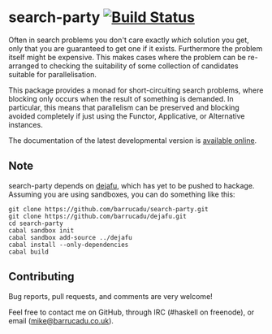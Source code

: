 search-party [![Build Status][build-status]][build-log]
============

Often in search problems you don't care exactly *which* solution you
get, only that you are guaranteed to get one if it exists. Furthermore
the problem itself might be expensive. This makes cases where the
problem can be re-arranged to checking the suitability of some
collection of candidates suitable for parallelisation.

This package provides a monad for short-circuiting search problems,
where blocking only occurs when the result of something is
demanded. In particular, this means that parallelism can be preserved
and blocking avoided completely if just using the Functor,
Applicative, or Alternative instances.

The documentation of the latest developmental version is
[available online][docs].

Note
----

search-party depends on [dejafu][], which has yet to be pushed to
hackage. Assuming you are using sandboxes, you can do something like
this:

~~~~{.bash}
git clone https://github.com/barrucadu/search-party.git
git clone https://github.com/barrucadu/dejafu.git
cd search-party
cabal sandbox init
cabal sandbox add-source ../dejafu
cabal install --only-dependencies
cabal build
~~~~

Contributing
------------

Bug reports, pull requests, and comments are very welcome!

Feel free to contact me on GitHub, through IRC (#haskell on freenode),
or email (mike@barrucadu.co.uk).

[build-status]: http://ci.barrucadu.co.uk/job/(search-party)/job/search-party/badge/icon?style=plastic
[build-log]:    http://ci.barrucadu.co.uk/job/(search-party)/job/search-party/
[docs]:         https://barrucadu.github.io/search-party
[dejafu]:       https://github.com/barrucadu/dejafu
